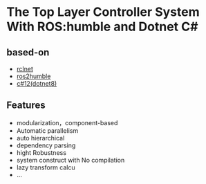 # The Top Layer Controller System With ROS:humble and Dotnet C#
## based-on
- [rclnet](https://github.com/noelex/rclnet)
- [ros2humble](https://docs.ros.org/en/humble/index.html)
- [c#12(dotnet8)](https://dotnet.microsoft.com/en-us/download/dotnet/8.0)

## Features
- modularization，component-based
- Automatic parallelism
- auto hierarchical 
- dependency parsing
- hight Robustness
- system construct with No compilation
- lazy transform calcu
- ...